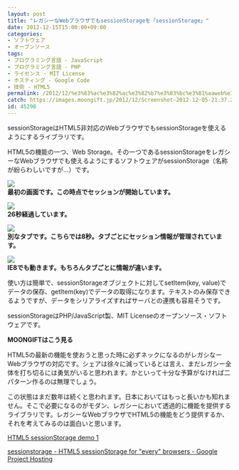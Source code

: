 ```yaml
---
layout: post
title: "レガシーなWebブラウザでもsessionStorageを「sessionStorage」"
date: 2012-12-15T15:00:00+09:00
categories:
- ソフトウェア
- オープンソース
tags: 
- プログラミング言語 - JavaScript
- プログラミング言語 - PHP
- ライセンス - MIT License
- ホスティング - Google Code
- 技術 - HTML5
permalink: /2012/12/%e3%83%ac%e3%82%ac%e3%82%b7%e3%83%bc%e3%81%aaweb%e3%83%96%e3%83%a9%e3%82%a6%e3%82%b6%e3%81%a7%e3%82%82sessionstorage%e3%82%92%e3%80%8csessionstorage%e3%80%8d/
catch: https://images.moongift.jp/2012/12/Screenshot-2012-12-05-21.37.25_thumb.png
id: 45298
---
```

sessionStorageはHTML5非対応のWebブラウザでもsessionStorageを使えるようにするライブラリです。

  

HTML5の機能の一つ、Web Storage。その一つであるsessionStorageをレガシーなWebブラウザでも使えるようにするソフトウェアがsessionStorage（名称が紛らわしいですが…）です。

  

[![](https://images.moongift.jp/2012/12/Screenshot-2012-12-05-21.36.56_thumb.png)](https://images.moongift.jp/2012/12/Screenshot-2012-12-05-21.36.56.png)  
**最初の画面です。この時点でセッションが開始しています。**

  
<!--more-->  

[![](https://images.moongift.jp/2012/12/Screenshot-2012-12-05-21.37.06_thumb.png)](https://images.moongift.jp/2012/12/Screenshot-2012-12-05-21.37.06.png)  
**26秒経過しています。**

  

[![](https://images.moongift.jp/2012/12/Screenshot-2012-12-05-21.37.25_thumb.png)](https://images.moongift.jp/2012/12/Screenshot-2012-12-05-21.37.25.png)  
**別なタブです。こちらでは8秒。タブごとにセッション情報が管理されています。**

  

[![](https://images.moongift.jp/2012/12/3dsearch5_thumb.png)](https://images.moongift.jp/2012/12/3dsearch5.png)  
**IE8でも動きます。もちろんタブごとに情報が違います。**

  

使い方は簡単で、sessionStorageオブジェクトに対してsetItem(key, value)でデータの保存、getItem(key)でデータの取得になります。テキストのみ保存できるようですが、データをシリアライズすればサーバとの連携も容易そうです。

  

sessionStorageはPHP/JavaScript製、MIT Licenseのオープンソース・ソフトウェアです。

  
  
  

**MOONGIFTはこう見る**

  

HTML5の最新の機能を使おうと思った時に必ずネックになるのがレガシなーWebブラウザの対応です。シェアは徐々に減っているとは言え、まだレガシー全体を打ち切るには勇気がいると思われます。かといって十分な予算がなければ二パターン作るのは無理でしょう。

  

この状態はまだ数年は続くと思われます。日本においてはもっと長いかも知れません。そこで必要になるのがモダン、レガシーにおいて透過的に機能を提供するライブラリです。レガシーなWebブラウザでHTML5の機能をどう提供するか、それを考えてみるのは面白いと思います。

  

[HTML5 sessionStorage demo 1](http://www.3site.eu/sessionStorage/)

  
  

[sessionstorage - HTML5 sessionStorage for "every" browsers - Google Project Hosting](http://code.google.com/p/sessionstorage/)

